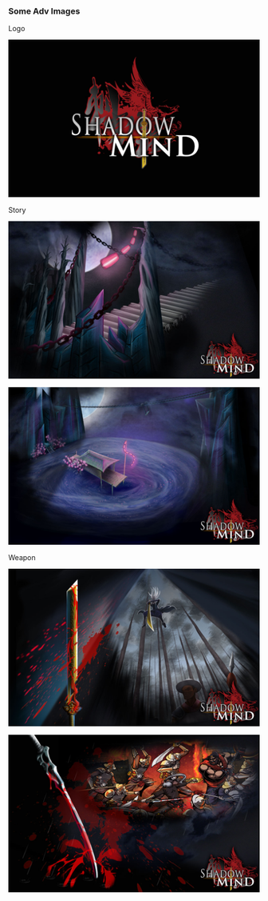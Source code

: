 

### Some Adv Images 

Logo

![image]( /cike/image_en/adv.logo.en.jpg )

Story 

![image]( /cike/image_en/adv.stroy.huaiyang.1.en.jpg ) 

![image]( /cike/image_en/adv.stroy.huaiyang.2.en.jpg )

Weapon

![image]( /cike/image_en/adv.weapon.duanlong.1.en.jpg ) 

![image]( /cike/image_en/adv.weapon.youming.1.en.jpg )
